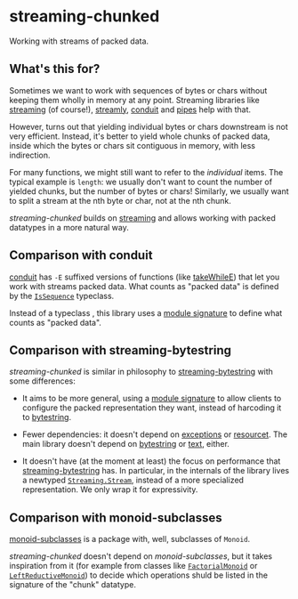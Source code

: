 # streaming-chunked
Working with streams of packed data.

## What's this for?

Sometimes we want to work with sequences of bytes or chars without keeping them
wholly in memory at any point. Streaming libraries like
[streaming](http://hackage.haskell.org/package/streaming) (of course!),
[streamly](http://hackage.haskell.org/package/streamly),
[conduit](http://hackage.haskell.org/package/conduit) and
[pipes](http://hackage.haskell.org/package/pipes) help with that.

However, turns out that yielding individual bytes or chars downstream is not
very efficient. Instead, it's better to yield whole chunks of packed data,
inside which the bytes or chars sit contiguous in memory, with less
indirection.

For many functions, we might still want to refer to the *individual*
items. The typical example is `length`: we usually don't want to count the
number of yielded chunks, but the number of bytes or chars! Similarly, we
usually want to split a stream at the nth byte or char, not at the nth
chunk.     

*streaming-chunked* builds on
[streaming](http://hackage.haskell.org/package/streaming) and allows working
with packed datatypes in a more natural way.

## Comparison with conduit

[conduit](http://hackage.haskell.org/package/conduit) has `-E` suffixed
versions of functions (like
[takeWhileE](http://hackage.haskell.org/package/conduit-1.3.2/docs/Data-Conduit-Combinators.html#v:takeWhileE))
that let you work with streams packed data. What counts as "packed data" is
defined by the
[`IsSequence`](http://hackage.haskell.org/package/mono-traversable-1.0.15.1/docs/Data-Sequences.html#t:IsSequence)
typeclass. 

Instead of a typeclass , this library uses a [module
signature](https://downloads.haskell.org/ghc/latest/docs/html/users_guide/separate_compilation.html#module-signatures)
to define what counts as "packed data".

## Comparison with streaming-bytestring

*streaming-chunked* is similar in philosophy to
[streaming-bytestring](http://hackage.haskell.org/package/streaming-bytestring)
with some differences:

- It aims to be more general, using a [module
  signature](https://downloads.haskell.org/ghc/latest/docs/html/users_guide/separate_compilation.html#module-signatures)
  to allow clients to configure the packed representation they want, instead of
  harcoding it to [bytestring](http://hackage.haskell.org/package/bytestring).

- Fewer dependencies: it doesn't depend on
  [exceptions](http://hackage.haskell.org/package/exceptions) or
  [resourcet](http://hackage.haskell.org/package/resourcet). The main library
  doesn't depend on [bytestring](http://hackage.haskell.org/package/bytestring)
  or [text](http://hackage.haskell.org/package/text), either.

- It doesn't have (at the moment at least) the focus on performance that
  [streaming-bytestring](http://hackage.haskell.org/package/streaming-bytestring)
  has. In particular, in the internals of the library lives a newtyped
  [`Streaming.Stream`](http://hackage.haskell.org/package/streaming-0.2.3.0/docs/Streaming.html#t:Stream),
  instead of a more specialized representation. We only wrap it for
  expressivity.

## Comparison with monoid-subclasses

[monoid-subclasses](http://hackage.haskell.org/package/monoid-subclasses-1.0.1)
is a package with, well, subclasses of `Monoid`. 

*streaming-chunked* doesn't depend on *monoid-subclasses*, but it takes
inspiration from it (for example from classes like
[`FactorialMonoid`](http://hackage.haskell.org/package/monoid-subclasses-1.0.1/docs/Data-Monoid-Factorial.html)
or
[`LeftReductiveMonoid`](http://hackage.haskell.org/package/monoid-subclasses-1.0.1/docs/Data-Monoid-Cancellative.html#t:LeftReductiveMonoid))
to decide which operations shuld be listed in the signature of the "chunk" datatype.



